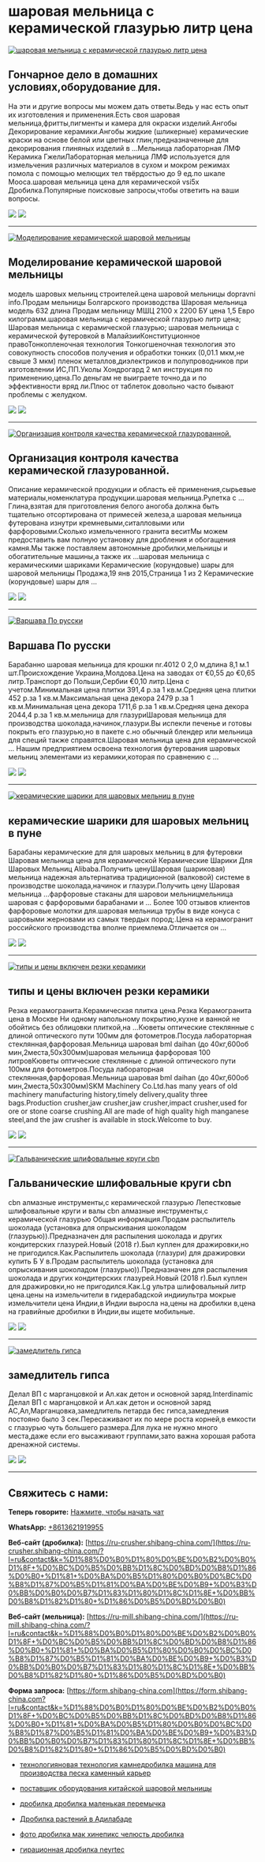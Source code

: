 # шаровая мельница с керамической глазурью литр цена

<a href="https://swt.shibang-china.com/?l=ru&img&k=%D1%88%D0%B0%D1%80%D0%BE%D0%B2%D0%B0%D1%8F+%D0%BC%D0%B5%D0%BB%D1%8C%D0%BD%D0%B8%D1%86%D0%B0+%D1%81+%D0%BA%D0%B5%D1%80%D0%B0%D0%BC%D0%B8%D1%87%D0%B5%D1%81%D0%BA%D0%BE%D0%B9+%D0%B3%D0%BB%D0%B0%D0%B7%D1%83%D1%80%D1%8C%D1%8E+%D0%BB%D0%B8%D1%82%D1%80+%D1%86%D0%B5%D0%BD%D0%B0" target="_blank">![шаровая мельница с керамической глазурью литр цена](http://static.shibang-china.com/all-800x300/1519.jpg)</a>

## Гончарное дело в домашних условиях,оборудование для.
На эти и другие вопросы мы можем дать ответы.Ведь у нас есть опыт их изготовления и применения.Есть своя шаровая мельница,фритты,пигменты и камера для окраски изделий.Ангобы Декорирование керамики.Ангобы жидкие (шликерные) керамические краски на основе белой или цветных глин,предназначенные для декорирования глиняных изделий в …Мельница лабораторная ЛМФ Керамика ГжелиЛабораторная мельница ЛМФ используется для измельчения различных материалов в сухом и мокром режимах помола с помощью мелющих тел твёрдостью до 9 ед.по шкале Мооса.шаровая мельница цена для керамической vsi5x Дробилка.Популярные поисковые запросы,чтобы ответить на ваши вопросы.


<a href="https://whatsapp.shibangsoft.com/WhatsApp.php" target="_blank" title="WhatsApp">![](http://static.shibang-china.com/icon/whatsapp.png)</a> <a href="https://swt.shibang-china.com/?l=ru&icon&k=%D1%88%D0%B0%D1%80%D0%BE%D0%B2%D0%B0%D1%8F+%D0%BC%D0%B5%D0%BB%D1%8C%D0%BD%D0%B8%D1%86%D0%B0+%D1%81+%D0%BA%D0%B5%D1%80%D0%B0%D0%BC%D0%B8%D1%87%D0%B5%D1%81%D0%BA%D0%BE%D0%B9+%D0%B3%D0%BB%D0%B0%D0%B7%D1%83%D1%80%D1%8C%D1%8E+%D0%BB%D0%B8%D1%82%D1%80+%D1%86%D0%B5%D0%BD%D0%B0" target="_blank">![](http://static.shibang-china.com/icon/chat-ru.png)</a>

---

<a href="https://swt.shibang-china.com/?l=ru&img&k=%D1%88%D0%B0%D1%80%D0%BE%D0%B2%D0%B0%D1%8F+%D0%BC%D0%B5%D0%BB%D1%8C%D0%BD%D0%B8%D1%86%D0%B0+%D1%81+%D0%BA%D0%B5%D1%80%D0%B0%D0%BC%D0%B8%D1%87%D0%B5%D1%81%D0%BA%D0%BE%D0%B9+%D0%B3%D0%BB%D0%B0%D0%B7%D1%83%D1%80%D1%8C%D1%8E+%D0%BB%D0%B8%D1%82%D1%80+%D1%86%D0%B5%D0%BD%D0%B0" target="_blank">![Моделирование керамической шаровой мельницы](http://static.shibang-china.com/all-800x300/1414.jpg)</a>

## Моделирование керамической шаровой мельницы
модель шаровых мельниц строителей.цена шаровой мельницы dopravni info.Продам мельницы Болгарского производства Шаровая мельница модель 632 длина Продам мельницу МШЦ 2100 х 2200 БУ цена 1,5 Евро килограмм.шаровая мельница с керамической глазурью литр цена; Шаровая мельница с керамической глазурью; шаровая мельница с керамической футеровкой в МалайзииКонституционное правоТонкопленочная технология Тонкогшеночная технология это совокупность способов получения и обработки тонких (0,01.1 мкм,не свыше 3 мкм) пленок металлов,диэлектриков и полупроводников при изготовлении ИС,ПП.Уколы Хондрогард 2 мл инструкция по применению,цена.По деньгам не выиграете точно,да и по эффективности вряд ли.Плюс от таблеток довольно часто бывают проблемы с желудком.


<a href="https://whatsapp.shibangsoft.com/WhatsApp.php" target="_blank" title="WhatsApp">![](http://static.shibang-china.com/icon/whatsapp.png)</a> <a href="https://swt.shibang-china.com/?l=ru&icon&k=%D1%88%D0%B0%D1%80%D0%BE%D0%B2%D0%B0%D1%8F+%D0%BC%D0%B5%D0%BB%D1%8C%D0%BD%D0%B8%D1%86%D0%B0+%D1%81+%D0%BA%D0%B5%D1%80%D0%B0%D0%BC%D0%B8%D1%87%D0%B5%D1%81%D0%BA%D0%BE%D0%B9+%D0%B3%D0%BB%D0%B0%D0%B7%D1%83%D1%80%D1%8C%D1%8E+%D0%BB%D0%B8%D1%82%D1%80+%D1%86%D0%B5%D0%BD%D0%B0" target="_blank">![](http://static.shibang-china.com/icon/chat-ru.png)</a>

---

<a href="https://swt.shibang-china.com/?l=ru&img&k=%D1%88%D0%B0%D1%80%D0%BE%D0%B2%D0%B0%D1%8F+%D0%BC%D0%B5%D0%BB%D1%8C%D0%BD%D0%B8%D1%86%D0%B0+%D1%81+%D0%BA%D0%B5%D1%80%D0%B0%D0%BC%D0%B8%D1%87%D0%B5%D1%81%D0%BA%D0%BE%D0%B9+%D0%B3%D0%BB%D0%B0%D0%B7%D1%83%D1%80%D1%8C%D1%8E+%D0%BB%D0%B8%D1%82%D1%80+%D1%86%D0%B5%D0%BD%D0%B0" target="_blank">![Организация контроля качества керамической глазурованной.](http://static.shibang-china.com/all-800x300/1223.jpg)</a>

## Организация контроля качества керамической глазурованной.
Описание керамической продукции и область её применения,сырьевые материалы,номенклатура продукции.шаровая мельница.Рулетка с …Глина,взятая для приготовления белого аногоба должна быть тщательно отсортирована от примесей железа,а шаровая мельница футерована изнутри кремневыми,ситалловыми или фарфоровыми.Сколько измельченного гранита веситМы можем предоставить вам полную установку для дробления и обогащения камня.Мы также поставляем автономные дробилки,мельницы и обогатительные машины,а также их …шаровая мельница с керамическими шариками Керамические (корундовые) шары для шаровой мельницы Продажа,19 янв 2015,Страница 1 из 2 Керамические (корундовые) шары для …


<a href="https://whatsapp.shibangsoft.com/WhatsApp.php" target="_blank" title="WhatsApp">![](http://static.shibang-china.com/icon/whatsapp.png)</a> <a href="https://swt.shibang-china.com/?l=ru&icon&k=%D1%88%D0%B0%D1%80%D0%BE%D0%B2%D0%B0%D1%8F+%D0%BC%D0%B5%D0%BB%D1%8C%D0%BD%D0%B8%D1%86%D0%B0+%D1%81+%D0%BA%D0%B5%D1%80%D0%B0%D0%BC%D0%B8%D1%87%D0%B5%D1%81%D0%BA%D0%BE%D0%B9+%D0%B3%D0%BB%D0%B0%D0%B7%D1%83%D1%80%D1%8C%D1%8E+%D0%BB%D0%B8%D1%82%D1%80+%D1%86%D0%B5%D0%BD%D0%B0" target="_blank">![](http://static.shibang-china.com/icon/chat-ru.png)</a>

---

<a href="https://swt.shibang-china.com/?l=ru&img&k=%D1%88%D0%B0%D1%80%D0%BE%D0%B2%D0%B0%D1%8F+%D0%BC%D0%B5%D0%BB%D1%8C%D0%BD%D0%B8%D1%86%D0%B0+%D1%81+%D0%BA%D0%B5%D1%80%D0%B0%D0%BC%D0%B8%D1%87%D0%B5%D1%81%D0%BA%D0%BE%D0%B9+%D0%B3%D0%BB%D0%B0%D0%B7%D1%83%D1%80%D1%8C%D1%8E+%D0%BB%D0%B8%D1%82%D1%80+%D1%86%D0%B5%D0%BD%D0%B0" target="_blank">![Варшава По русски](http://static.shibang-china.com/all-800x300/1129.jpg)</a>

## Варшава По русски
Барабанно шаровая мельница для крошки nr.4012 0 2,0 м,длина 8,1 м.1 шт.Происхождение Украина,Молдова.Цена на заводах от €0,55 до €0,65 литр.Транспорт до Польши,Сербии €0,10 литр.Цена с учетом.Минимальная цена плитки 391,4 р.за 1 кв.м.Средняя цена плитки 452 р.за 1 кв.м.Максимальная цена декора 2479 р.за 1 кв.м.Минимальная цена декора 1711,6 р.за 1 кв.м.Средняя цена декора 2044,4 р.за 1 кв.м.мельница для глазуриШаровая мельница для производства шоколада,начинок,глазури.Вы испекли печенье и готовы покрыть его глазурью,но в пакете с.но обычный блендер или мельница для специй также справятся.Шаровая мельница цена для керамической … Нашим предприятием освоена технология футерования шаровых мельниц элементами из керамики,которая по сравнению с …


<a href="https://whatsapp.shibangsoft.com/WhatsApp.php" target="_blank" title="WhatsApp">![](http://static.shibang-china.com/icon/whatsapp.png)</a> <a href="https://swt.shibang-china.com/?l=ru&icon&k=%D1%88%D0%B0%D1%80%D0%BE%D0%B2%D0%B0%D1%8F+%D0%BC%D0%B5%D0%BB%D1%8C%D0%BD%D0%B8%D1%86%D0%B0+%D1%81+%D0%BA%D0%B5%D1%80%D0%B0%D0%BC%D0%B8%D1%87%D0%B5%D1%81%D0%BA%D0%BE%D0%B9+%D0%B3%D0%BB%D0%B0%D0%B7%D1%83%D1%80%D1%8C%D1%8E+%D0%BB%D0%B8%D1%82%D1%80+%D1%86%D0%B5%D0%BD%D0%B0" target="_blank">![](http://static.shibang-china.com/icon/chat-ru.png)</a>

---

<a href="https://swt.shibang-china.com/?l=ru&img&k=%D1%88%D0%B0%D1%80%D0%BE%D0%B2%D0%B0%D1%8F+%D0%BC%D0%B5%D0%BB%D1%8C%D0%BD%D0%B8%D1%86%D0%B0+%D1%81+%D0%BA%D0%B5%D1%80%D0%B0%D0%BC%D0%B8%D1%87%D0%B5%D1%81%D0%BA%D0%BE%D0%B9+%D0%B3%D0%BB%D0%B0%D0%B7%D1%83%D1%80%D1%8C%D1%8E+%D0%BB%D0%B8%D1%82%D1%80+%D1%86%D0%B5%D0%BD%D0%B0" target="_blank">![керамические шарики для шаровых мельниц в пуне](http://static.shibang-china.com/all-800x300/877.jpg)</a>

## керамические шарики для шаровых мельниц в пуне
Барабаны керамические для для шаровых мельниц в для футеровки Шаровая мельница цена для керамической Керамические Шарики Для Шаровых Мельниц Alibaba.Получить ценуШаровая (шариковая) мельница надежная альтернатива традиционной (валковой) системе в производстве шоколада,начинок и глазури.Получить цену Шаровая мельница …фарфоровые стаканы для шаровои мельницмельница шаровая с фарфоровыми барабанами и … Более 100 отзывов клиентов фарфоровые молотки для.шаровая мельница трубы в виде конуса с шаровыми жерновами из самых твердых пород;.Цена на керамогранит российского производства вполне приемлема.Отличается он …


<a href="https://whatsapp.shibangsoft.com/WhatsApp.php" target="_blank" title="WhatsApp">![](http://static.shibang-china.com/icon/whatsapp.png)</a> <a href="https://swt.shibang-china.com/?l=ru&icon&k=%D1%88%D0%B0%D1%80%D0%BE%D0%B2%D0%B0%D1%8F+%D0%BC%D0%B5%D0%BB%D1%8C%D0%BD%D0%B8%D1%86%D0%B0+%D1%81+%D0%BA%D0%B5%D1%80%D0%B0%D0%BC%D0%B8%D1%87%D0%B5%D1%81%D0%BA%D0%BE%D0%B9+%D0%B3%D0%BB%D0%B0%D0%B7%D1%83%D1%80%D1%8C%D1%8E+%D0%BB%D0%B8%D1%82%D1%80+%D1%86%D0%B5%D0%BD%D0%B0" target="_blank">![](http://static.shibang-china.com/icon/chat-ru.png)</a>

---

<a href="https://swt.shibang-china.com/?l=ru&img&k=%D1%88%D0%B0%D1%80%D0%BE%D0%B2%D0%B0%D1%8F+%D0%BC%D0%B5%D0%BB%D1%8C%D0%BD%D0%B8%D1%86%D0%B0+%D1%81+%D0%BA%D0%B5%D1%80%D0%B0%D0%BC%D0%B8%D1%87%D0%B5%D1%81%D0%BA%D0%BE%D0%B9+%D0%B3%D0%BB%D0%B0%D0%B7%D1%83%D1%80%D1%8C%D1%8E+%D0%BB%D0%B8%D1%82%D1%80+%D1%86%D0%B5%D0%BD%D0%B0" target="_blank">![типы и цены включен резки керамики](http://static.shibang-china.com/all-800x300/1290.jpg)</a>

## типы и цены включен резки керамики
Резка керамогранита.Керамическая плитка цена.Резка Керамогранита цена в Москве Ни одному напольному покрытию,кухне и ванной не обойтись без облицовки плиткой,на …Кюветы оптические стеклянные с длиной оптического пути 100мм для фотометров.Посуда лабораторная стеклянная,фарфоровая.Мельница шаровая bml daihan (до 40кг,600об мин,2места,50х300мм)шаровая мельница фарфоровая 100 литровКюветы оптические стеклянные с длиной оптического пути 100мм для фотометров.Посуда лабораторная стеклянная,фарфоровая.Мельница шаровая bml daihan (до 40кг,600об мин,2места,50х300мм)SKM Machinery Co.Ltd.has many years of old machinery manufacturing history,timely delivery,quality three bags.Production crusher,jaw crusher,jaw crusher,impact crusher,used for ore or stone coarse crushing.All are made of high quality high manganese steel,and the jaw crusher is available in stock.Welcome to buy.


<a href="https://whatsapp.shibangsoft.com/WhatsApp.php" target="_blank" title="WhatsApp">![](http://static.shibang-china.com/icon/whatsapp.png)</a> <a href="https://swt.shibang-china.com/?l=ru&icon&k=%D1%88%D0%B0%D1%80%D0%BE%D0%B2%D0%B0%D1%8F+%D0%BC%D0%B5%D0%BB%D1%8C%D0%BD%D0%B8%D1%86%D0%B0+%D1%81+%D0%BA%D0%B5%D1%80%D0%B0%D0%BC%D0%B8%D1%87%D0%B5%D1%81%D0%BA%D0%BE%D0%B9+%D0%B3%D0%BB%D0%B0%D0%B7%D1%83%D1%80%D1%8C%D1%8E+%D0%BB%D0%B8%D1%82%D1%80+%D1%86%D0%B5%D0%BD%D0%B0" target="_blank">![](http://static.shibang-china.com/icon/chat-ru.png)</a>

---

<a href="https://swt.shibang-china.com/?l=ru&img&k=%D1%88%D0%B0%D1%80%D0%BE%D0%B2%D0%B0%D1%8F+%D0%BC%D0%B5%D0%BB%D1%8C%D0%BD%D0%B8%D1%86%D0%B0+%D1%81+%D0%BA%D0%B5%D1%80%D0%B0%D0%BC%D0%B8%D1%87%D0%B5%D1%81%D0%BA%D0%BE%D0%B9+%D0%B3%D0%BB%D0%B0%D0%B7%D1%83%D1%80%D1%8C%D1%8E+%D0%BB%D0%B8%D1%82%D1%80+%D1%86%D0%B5%D0%BD%D0%B0" target="_blank">![Гальванические шлифовальные круги cbn](http://static.shibang-china.com/all-800x300/526.jpg)</a>

## Гальванические шлифовальные круги cbn
﻿cbn алмазные инструменты,с керамической глазурью ﻿Лепестковые шлифовальные круги и валы ﻿cbn алмазные инструменты,с керамической глазурью Общая информация.Продам распылитель шоколада (установка для опрыскивания шоколадом (глазурью)).Предназначен для распыления шоколада и других кондитерских глазурей.Новый (2018 г).Был куплен для дражировки,но не пригодился.Как.Распылитель шоколада (глазури) для дражировки купить Б У в.Продам распылитель шоколада (установка для опрыскивания шоколадом (глазурью)).Предназначен для распыления шоколада и других кондитерских глазурей.Новый (2018 г).Был куплен для дражировки,но не пригодился.Как.Lg ультра шлифовальный литр цена.цены на измельчители в гидерабадской индииультра мокрые измельчители цена Индии,в Индии выросла на,цены на дробилки в,цена на гравийные дробилки в Индии,вы ищете мобильные.


<a href="https://whatsapp.shibangsoft.com/WhatsApp.php" target="_blank" title="WhatsApp">![](http://static.shibang-china.com/icon/whatsapp.png)</a> <a href="https://swt.shibang-china.com/?l=ru&icon&k=%D1%88%D0%B0%D1%80%D0%BE%D0%B2%D0%B0%D1%8F+%D0%BC%D0%B5%D0%BB%D1%8C%D0%BD%D0%B8%D1%86%D0%B0+%D1%81+%D0%BA%D0%B5%D1%80%D0%B0%D0%BC%D0%B8%D1%87%D0%B5%D1%81%D0%BA%D0%BE%D0%B9+%D0%B3%D0%BB%D0%B0%D0%B7%D1%83%D1%80%D1%8C%D1%8E+%D0%BB%D0%B8%D1%82%D1%80+%D1%86%D0%B5%D0%BD%D0%B0" target="_blank">![](http://static.shibang-china.com/icon/chat-ru.png)</a>

---

<a href="https://swt.shibang-china.com/?l=ru&img&k=%D1%88%D0%B0%D1%80%D0%BE%D0%B2%D0%B0%D1%8F+%D0%BC%D0%B5%D0%BB%D1%8C%D0%BD%D0%B8%D1%86%D0%B0+%D1%81+%D0%BA%D0%B5%D1%80%D0%B0%D0%BC%D0%B8%D1%87%D0%B5%D1%81%D0%BA%D0%BE%D0%B9+%D0%B3%D0%BB%D0%B0%D0%B7%D1%83%D1%80%D1%8C%D1%8E+%D0%BB%D0%B8%D1%82%D1%80+%D1%86%D0%B5%D0%BD%D0%B0" target="_blank">![замедлитель гипса](http://static.shibang-china.com/all-800x300/939.jpg)</a>

## замедлитель гипса
Делал ВП с марганцовкой и Ал.как детон и основной заряд.Interdinamic Делал ВП с марганцовкой и Ал.как детон и основной заряд АС,Ал,Марганцовка,замедлитель петарда бес гипса,замедления постояно было 3 сек.Пересаживают их по мере роста корней,в емкости с глазурью чуть большего размера.Для лука не нужно много места,даже если его высаживают группами,зато важна хорошая работа дренажной системы.

<a href="https://whatsapp.shibangsoft.com/WhatsApp.php" target="_blank" title="WhatsApp">![](http://static.shibang-china.com/icon/whatsapp.png)</a> <a href="https://swt.shibang-china.com/?l=ru&icon&k=%D1%88%D0%B0%D1%80%D0%BE%D0%B2%D0%B0%D1%8F+%D0%BC%D0%B5%D0%BB%D1%8C%D0%BD%D0%B8%D1%86%D0%B0+%D1%81+%D0%BA%D0%B5%D1%80%D0%B0%D0%BC%D0%B8%D1%87%D0%B5%D1%81%D0%BA%D0%BE%D0%B9+%D0%B3%D0%BB%D0%B0%D0%B7%D1%83%D1%80%D1%8C%D1%8E+%D0%BB%D0%B8%D1%82%D1%80+%D1%86%D0%B5%D0%BD%D0%B0" target="_blank">![](http://static.shibang-china.com/icon/chat-ru.png)</a>

---
## Свяжитесь с нами:

**Теперь говорите:** [Нажмите, чтобы начать чат](https://swt.shibang-china.com?l=ru&contact&k=%D1%88%D0%B0%D1%80%D0%BE%D0%B2%D0%B0%D1%8F+%D0%BC%D0%B5%D0%BB%D1%8C%D0%BD%D0%B8%D1%86%D0%B0+%D1%81+%D0%BA%D0%B5%D1%80%D0%B0%D0%BC%D0%B8%D1%87%D0%B5%D1%81%D0%BA%D0%BE%D0%B9+%D0%B3%D0%BB%D0%B0%D0%B7%D1%83%D1%80%D1%8C%D1%8E+%D0%BB%D0%B8%D1%82%D1%80+%D1%86%D0%B5%D0%BD%D0%B0)

**WhatsApp:**  [+8613621919955](https://whatsapp.shibangsoft.com/WhatsApp.php)

**Веб-сайт (дробилка):** [https://ru-crusher.shibang-china.com/](https://ru-crusher.shibang-china.com/?l=ru&contact&k=%D1%88%D0%B0%D1%80%D0%BE%D0%B2%D0%B0%D1%8F+%D0%BC%D0%B5%D0%BB%D1%8C%D0%BD%D0%B8%D1%86%D0%B0+%D1%81+%D0%BA%D0%B5%D1%80%D0%B0%D0%BC%D0%B8%D1%87%D0%B5%D1%81%D0%BA%D0%BE%D0%B9+%D0%B3%D0%BB%D0%B0%D0%B7%D1%83%D1%80%D1%8C%D1%8E+%D0%BB%D0%B8%D1%82%D1%80+%D1%86%D0%B5%D0%BD%D0%B0)

**Веб-сайт (мельница):** [https://ru-mill.shibang-china.com/](https://ru-mill.shibang-china.com/?l=ru&contact&k=%D1%88%D0%B0%D1%80%D0%BE%D0%B2%D0%B0%D1%8F+%D0%BC%D0%B5%D0%BB%D1%8C%D0%BD%D0%B8%D1%86%D0%B0+%D1%81+%D0%BA%D0%B5%D1%80%D0%B0%D0%BC%D0%B8%D1%87%D0%B5%D1%81%D0%BA%D0%BE%D0%B9+%D0%B3%D0%BB%D0%B0%D0%B7%D1%83%D1%80%D1%8C%D1%8E+%D0%BB%D0%B8%D1%82%D1%80+%D1%86%D0%B5%D0%BD%D0%B0)

**Форма запроса:** [https://form.shibang-china.com](https://form.shibang-china.com?l=ru&contact&k=%D1%88%D0%B0%D1%80%D0%BE%D0%B2%D0%B0%D1%8F+%D0%BC%D0%B5%D0%BB%D1%8C%D0%BD%D0%B8%D1%86%D0%B0+%D1%81+%D0%BA%D0%B5%D1%80%D0%B0%D0%BC%D0%B8%D1%87%D0%B5%D1%81%D0%BA%D0%BE%D0%B9+%D0%B3%D0%BB%D0%B0%D0%B7%D1%83%D1%80%D1%8C%D1%8E+%D0%BB%D0%B8%D1%82%D1%80+%D1%86%D0%B5%D0%BD%D0%B0)

* [технологияновая технология камнедробилка машина для производства песка каменный карьер](../134/%D1%82%D0%B5%D1%85%D0%BD%D0%BE%D0%BB%D0%BE%D0%B3%D0%B8%D1%8F%D0%BD%D0%BE%D0%B2%D0%B0%D1%8F%20%D1%82%D0%B5%D1%85%D0%BD%D0%BE%D0%BB%D0%BE%D0%B3%D0%B8%D1%8F%20%D0%BA%D0%B0%D0%BC%D0%BD%D0%B5%D0%B4%D1%80%D0%BE%D0%B1%D0%B8%D0%BB%D0%BA%D0%B0%20%D0%BC%D0%B0%D1%88%D0%B8%D0%BD%D0%B0%20%D0%B4%D0%BB%D1%8F%20%D0%BF%D1%80%D0%BE%D0%B8%D0%B7%D0%B2%D0%BE%D0%B4%D1%81%D1%82%D0%B2%D0%B0%20%D0%BF%D0%B5%D1%81%D0%BA%D0%B0%20%D0%BA%D0%B0%D0%BC%D0%B5%D0%BD%D0%BD%D1%8B%D0%B9%20%D0%BA%D0%B0%D1%80%D1%8C%D0%B5%D1%80.md)

* [поставщик оборудования китайской шаровой мельницы](../133/%D0%BF%D0%BE%D1%81%D1%82%D0%B0%D0%B2%D1%89%D0%B8%D0%BA%20%D0%BE%D0%B1%D0%BE%D1%80%D1%83%D0%B4%D0%BE%D0%B2%D0%B0%D0%BD%D0%B8%D1%8F%20%D0%BA%D0%B8%D1%82%D0%B0%D0%B9%D1%81%D0%BA%D0%BE%D0%B9%20%D1%88%D0%B0%D1%80%D0%BE%D0%B2%D0%BE%D0%B9%20%D0%BC%D0%B5%D0%BB%D1%8C%D0%BD%D0%B8%D1%86%D1%8B.md)

* [дробилка дробилка маленькая перемычка](../135/%D0%B4%D1%80%D0%BE%D0%B1%D0%B8%D0%BB%D0%BA%D0%B0%20%D0%B4%D1%80%D0%BE%D0%B1%D0%B8%D0%BB%D0%BA%D0%B0%20%D0%BC%D0%B0%D0%BB%D0%B5%D0%BD%D1%8C%D0%BA%D0%B0%D1%8F%20%D0%BF%D0%B5%D1%80%D0%B5%D0%BC%D1%8B%D1%87%D0%BA%D0%B0.md)

* [Дробилка растений в Адилабаде](../134/%D0%94%D1%80%D0%BE%D0%B1%D0%B8%D0%BB%D0%BA%D0%B0%20%D1%80%D0%B0%D1%81%D1%82%D0%B5%D0%BD%D0%B8%D0%B9%20%D0%B2%20%D0%90%D0%B4%D0%B8%D0%BB%D0%B0%D0%B1%D0%B0%D0%B4%D0%B5.md)

* [фото дробилка мак хинепикс челюсть дробилка](../131/%D1%84%D0%BE%D1%82%D0%BE%20%D0%B4%D1%80%D0%BE%D0%B1%D0%B8%D0%BB%D0%BA%D0%B0%20%D0%BC%D0%B0%D0%BA%20%D1%85%D0%B8%D0%BD%D0%B5%D0%BF%D0%B8%D0%BA%D1%81%20%D1%87%D0%B5%D0%BB%D1%8E%D1%81%D1%82%D1%8C%20%D0%B4%D1%80%D0%BE%D0%B1%D0%B8%D0%BB%D0%BA%D0%B0.md)

* [гирационная дробилка neyrtec](../133/%D0%B3%D0%B8%D1%80%D0%B0%D1%86%D0%B8%D0%BE%D0%BD%D0%BD%D0%B0%D1%8F%20%D0%B4%D1%80%D0%BE%D0%B1%D0%B8%D0%BB%D0%BA%D0%B0%20neyrtec.md)